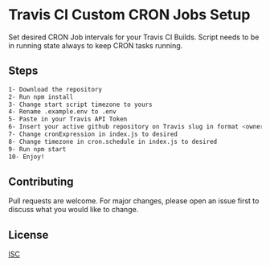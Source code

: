 
# Travis CI Custom CRON Jobs Setup

Set desired CRON Job intervals for your Travis CI Builds. Script needs to be in running state always to keep CRON tasks running.

## Steps


```bash
1- Download the repository
2- Run npm install
3- Change start script timezone to yours
4- Rename .example.env to .env 
5- Paste in your Travis API Token
6- Insert your active github repository on Travis slug in format <owner>%2F<repo>
7- Change cronExpression in index.js to desired
8- Change timezone in cron.schedule in index.js to desired
9- Run npm start
10- Enjoy!
```

## Contributing
Pull requests are welcome. For major changes, please open an issue first to discuss what you would like to change.

## License
[ISC](https://choosealicense.com/licenses/isc/)